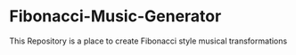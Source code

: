 # Fibonacci-Music-Generator
This Repository is a place to create Fibonacci style musical transformations
